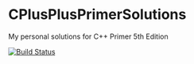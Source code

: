 # CPlusPlusPrimerSolutions
My personal solutions for C++ Primer 5th Edition

[![Build Status](https://travis-ci.org/X1aomu/CppPrimerSolutions.svg?branch=master)](https://travis-ci.org/X1aomu/CppPrimerSolutions)

